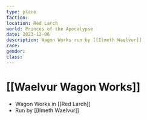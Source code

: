 ```yaml
---
type: place
faction: 
location: Red Larch
world: Princes of the Apocalypse
date: 2023-12-06
description: Wagon Works run by [[Ilmeth Waelvur]]
race: 
gender: 
class:
---
```

# [[Waelvur Wagon Works]]

- Wagon Works in [[Red Larch]]
- Run by [[Ilmeth Waelvur]]
